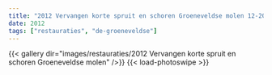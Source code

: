 ```yaml
---
title: "2012 Vervangen korte spruit en schoren Groeneveldse molen 12-2012(1)"
date: 2012
tags: ["restauraties", "de-groeneveldse"]
---
```


{{< gallery dir="images/restauraties/2012 Vervangen korte spruit en schoren Groeneveldse molen" />}}
{{< load-photoswipe >}}